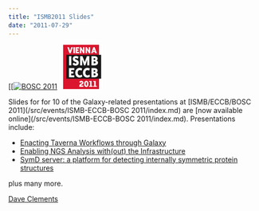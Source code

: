 ```yaml
---
title: "ISMB2011 Slides"
date: "2011-07-29"
---
```

<div class='right'>[[<a href='/src/events/ISMB-ECCB-BOSC 2011/index.md'><img src="/src/images/logos/BOSC_logo.png" alt="BOSC 2011" width="120" /></a>&nbsp;&nbsp;&nbsp;<a href='/src/events/ISMB-ECCB-BOSC 2011/index.md'><img src="/src/events/ISMB2011Logo80.png" alt="ISMB/ECCB 2011" /></a></div>

Slides for for 10 of the Galaxy-related presentations at [ISMB/ECCB/BOSC 2011](/src/events/ISMB-ECCB-BOSC 2011/index.md) are [now available online](/src/events/ISMB-ECCB-BOSC 2011/index.md).  Presentations include:

* [Enacting Taverna Workflows through Galaxy](https://depot.galaxyproject.org/hub/attachments/documents/presentations/ISMB2011_TavernaInGalaxy.pdf)
* [Enabling NGS Analysis with(out) the Infrastructure](https://depot.galaxyproject.org/hub/attachments/documents/presentations/BOSC2011_Cloud.pdf)
* [SymD server: a platform for detecting internally symmetric protein structures](https://depot.galaxyproject.org/hub/attachments/documents/posters/ISMB2011_SymD.pdf)

plus many more.

[Dave Clements](/people/dave-clements/)
